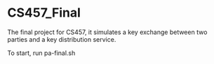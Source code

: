 # CS457_Final

The final project for CS457, it simulates a key exchange between two parties and a key distribution service.

To start, run pa-final.sh

